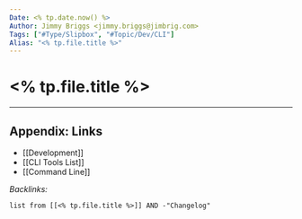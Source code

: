 ```yaml
---
Date: <% tp.date.now() %>
Author: Jimmy Briggs <jimmy.briggs@jimbrig.com>
Tags: ["#Type/Slipbox", "#Topic/Dev/CLI"]
Alias: "<% tp.file.title %>"
---
```


# <% tp.file.title %>

***

## Appendix: Links

- [[Development]]
- [[CLI Tools List]]
- [[Command Line]]


*Backlinks:*

```dataview
list from [[<% tp.file.title %>]] AND -"Changelog"
```